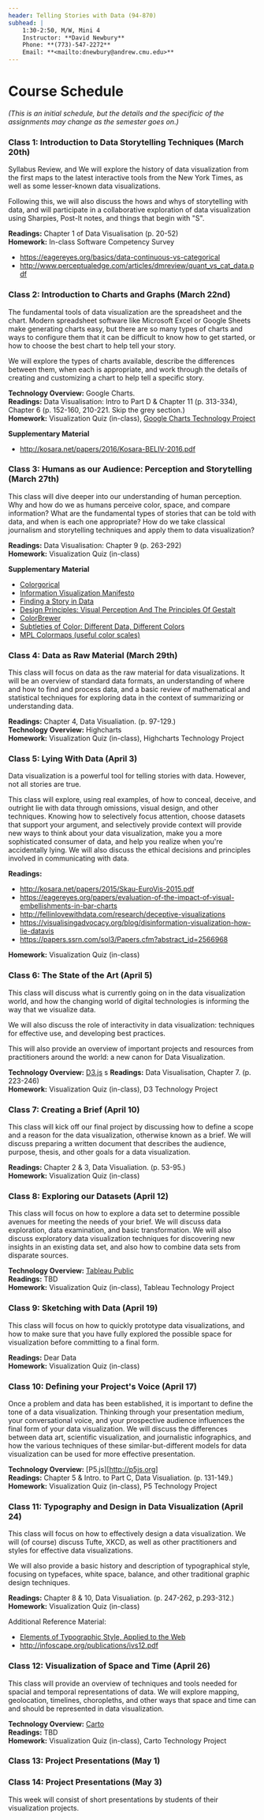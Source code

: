 ```yaml
---
header: Telling Stories with Data (94-870)
subhead: |
    1:30-2:50, M/W, Mini 4  
    Instructor: **David Newbury**  
    Phone: **(773)-547-2272**  
    Email: **<mailto:dnewbury@andrew.cmu.edu>**  
---
```


# Course Schedule

*(This is an initial schedule, but the details and the specificic of the assignments may change as the semester goes on.)* 

### Class 1: Introduction to Data Storytelling Techniques (March 20th)

Syllabus Review, and 
We will explore the history of data visualization from the first maps to the latest interactive tools from the New York Times, as well as some lesser-known data visualizations.

Following this, we will also discuss the hows and whys of storytelling with data, and will participate in a collaborative exploration of data visualization using Sharpies, Post-It notes, and things that begin with "S". 

**Readings:** Chapter 1 of Data Visualisation (p. 20-52)  
**Homework:** In-class Software Competency Survey

* <https://eagereyes.org/basics/data-continuous-vs-categorical>
* <http://www.perceptualedge.com/articles/dmreview/quant_vs_cat_data.pdf>

### Class 2: Introduction to Charts and Graphs (March 22nd)


The fundamental tools of data visualization are the spreadsheet and the chart. Modern spreadsheet software like Microsoft Excel or Google Sheets make generating charts easy, but there are so many types of charts and ways to configure them that it can be difficult to know how to get started, or how to choose the best chart to help tell your story.

We will explore the types of charts available, describe the differences between them, when each is appropriate, and work through the details of creating and customizing a chart to help tell a specific story. 

**Technology Overview:** Google Charts.  
**Readings:** Data Visualisation: Intro to Part D & Chapter 11 (p. 313-334), Chapter 6 (p. 152-160, 210-221. Skip the grey section.)  
**Homework:** Visualization Quiz (in-class), [Google Charts Technology Project](/homework/homework_1.html)

**Supplementary Material**

* <http://kosara.net/papers/2016/Kosara-BELIV-2016.pdf>

### Class 3: Humans as our Audience: Perception and Storytelling (March 27th)

This class will dive deeper into our understanding of human perception.  Why and how do we as humans perceive color, space, and compare information?  What are the fundamental types of stories that can be told with data, and when is each one appropriate?  How do we take classical journalism and storytelling techniques and apply them to data visualization?

**Readings:** Data Visualisation: Chapter 9 (p. 263-292)  
**Homework:** Visualization Quiz (in-class)

**Supplementary Material**  

* [Colorgorical](http://vrl.cs.brown.edu/color)
* [Information Visualization Manifesto](http://www.visualcomplexity.com/vc/blog/?p=644)
* [Finding a Story in Data](https://datatherapy.org/activities/activity-finding-a-story-in-data/)
* [Design Principles: Visual Perception And The Principles Of Gestalt](https://www.smashingmagazine.com/2014/03/design-principles-visual-perception-and-the-principles-of-gestalt/)
* [ColorBrewer](http://colorbrewer2.org/)
* [Subtleties of Color: Different Data, Different Colors](http://www.scribblelive.com/blog/2013/08/12/subtleties-of-color-different-types-of-data-require-different-color-schemes/)
* [MPL Colormaps (useful color scales)](https://bids.github.io/colormap/)

### Class 4: Data as Raw Material (March 29th)

This class will focus on data as the raw material for data visualizations.  It will be an overview of standard data formats, an understanding of where and how to find and process data, and a basic review of mathematical and statistical techniques for exploring data in the context of summarizing or understanding data.

**Readings:** Chapter 4, Data Visualiation. (p. 97-129.)  
**Technology Overview:** Highcharts  
**Homework:** Visualization Quiz (in-class), Highcharts Technology Project  

### Class 5: Lying With Data (April 3)

Data visualization is a powerful tool for telling stories with data.  However, not all stories are true.

This class will explore, using real examples, of how to conceal, deceive, and outright lie with data through omissions, visual design, and other techniques. Knowing how to selectively focus attention, choose datasets that support your argument, and selectively provide context will provide new ways to think about your data visualization, make you a more sophisticated consumer of data, and help you realize when you're accidentally lying.  We will also discuss the ethical decisions and principles involved in communicating with data.

**Readings:**  

* <http://kosara.net/papers/2015/Skau-EuroVis-2015.pdf>
* <https://eagereyes.org/papers/evaluation-of-the-impact-of-visual-embellishments-in-bar-charts>
* <http://fellinlovewithdata.com/research/deceptive-visualizations>
* <https://visualisingadvocacy.org/blog/disinformation-visualization-how-lie-datavis>
* <https://papers.ssrn.com/sol3/Papers.cfm?abstract_id=2566968>

**Homework:** Visualization Quiz (in-class)

### Class 6: The State of the Art (April 5)

This class will discuss what is currently going on in the data visualization world, and how the changing world of digital technologies is informing the way that we visualize data.

We will also discuss the role of interactivity in data visualization:  techniques for effective use, and developing best practices.

This will also provide an overview of important projects and resources from practitioners around the world: a new canon for Data Visualization.

**Technology Overview:** [D3.js](https://d3js.org)  s
**Readings:**  Data Visualisation, Chapter 7. (p. 223-246)  
**Homework:** Visualization Quiz (in-class), D3 Technology Project  



### Class 7: Creating a Brief  (April 10)

This class will kick off our final project by discussing how to define a scope and a reason for the data visualization, otherwise known as a brief.  We will discuss preparing a written document that describes the audience, purpose, thesis, and other goals for a data visualization.

**Readings:** Chapter 2 & 3, Data Visualiation. (p. 53-95.)  
**Homework:** Visualization Quiz (in-class)  



### Class 8: Exploring our Datasets (April 12)

This class will focus on how to explore a data set to determine possible avenues for meeting the needs of your brief.  We will discuss data exploration, data examination, and basic transformation.  We will also discuss exploratory data visualization techniques for discovering new insights in an existing data set, and also how to combine data sets from disparate sources.

**Technology Overview:** [Tableau Public](https://public.tableau.com/s/)  
**Readings:** TBD  
**Homework:** Visualization Quiz (in-class), Tableau Technology Project  



### Class 9: Sketching with Data (April 19)

This class will focus on how to quickly prototype data visualizations, and how to make sure that you have fully explored the possible space for visualization before committing to a final form.

**Readings:** Dear Data  
**Homework:** Visualization Quiz (in-class)  



### Class 10: Defining your Project's Voice (April 17)

Once a problem and data has been established, it is important to define the tone of a data visualization.  Thinking through your presentation medium, your conversational voice, and your prospective audience influences the final form of your data visualization.  We will discuss the differences between data art, scientific visualization, and journalistic infographics, and how the various techniques of these similar-but-different models for data visualization can be used for more effective presentation.

**Technology Overview:**  [P5.js][http://p5js.org]  
**Readings:** Chapter 5 & Intro. to Part C, Data Visualiation. (p. 131-149.)  
**Homework:** Visualization Quiz (in-class), P5 Technology Project  



### Class 11:  Typography and Design in Data Visualization (April 24)

This class will focus on how to effectively design a data visualization.  We will (of course) discuss Tufte, XKCD, as well as other practitioners and styles for effective data visualizations.

We will also provide a basic history and description of typographical style, focusing on typefaces, white space, balance, and other traditional graphic design techniques.

**Readings:** Chapter 8 & 10, Data Visualiation. (p. 247-262, p.293-312.)  
**Homework:** Visualization Quiz (in-class)

Additional Reference Material:

* [Elements of Typographic Style, Applied to the Web](http://webtypography.net)
* <http://infoscape.org/publications/ivs12.pdf>


### Class 12:  Visualization of Space and Time (April 26)

This class will provide an overview of techniques and tools needed for spacial and temporal representations of data. We will explore mapping, geolocation, timelines, choropleths, and other ways that space and time can and should be represented in data visualization.

**Technology Overview:**  [Carto](https://carto.com)  
**Readings:** TBD  
**Homework:** Visualization Quiz (in-class), Carto Technology Project  


### Class 13: Project Presentations (May 1)

### Class 14: Project Presentations (May 3)

This week will consist of short presentations by students of their visualization projects.